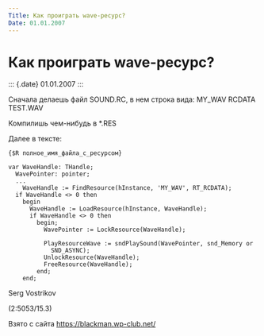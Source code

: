 ```yaml
---
Title: Как проиграть wave-ресурс?
Date: 01.01.2007
---
```



Как проиграть wave-ресурс?
==========================

::: {.date}
01.01.2007
:::

Сначала делаешь файл SOUND.RC, в нем строка вида: MY\_WAV RCDATA
TEST.WAV

Компилишь чем-нибyдь в *.RES

Далее в тексте:

    {$R полное_имя_файла_с_ресурсом}
     
    var WaveHandle: THandle;
      WavePointer: pointer;
      ...
        WaveHandle := FindResource(hInstance, 'MY_WAV', RT_RCDATA);
      if WaveHandle <> 0 then
        begin
          WaveHandle := LoadResource(hInstance, WaveHandle);
          if WaveHandle <> 0 then
            begin;
              WavePointer := LockResource(WaveHandle);
     
              PlayResourceWave := sndPlaySound(WavePointer, snd_Memory or
                SND_ASYNC);
              UnlockResource(WaveHandle);
              FreeResource(WaveHandle);
            end;
        end;

Serg Vostrikov

(2:5053/15.3)

Взято с сайта <https://blackman.wp-club.net/>
